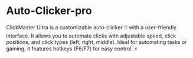 # Auto-Clicker-pro
ClickMaster Ultra is a customizable auto-clicker 🖱️ with a user-friendly interface. It allows you to automate clicks with adjustable speed, click positions, and click types (left, right, middle). Ideal for automating tasks or gaming, it features hotkeys (F6/F7) for easy control. ⚡
